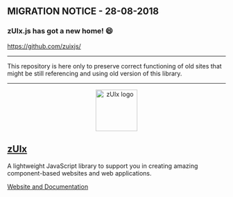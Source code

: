 ## MIGRATION NOTICE - 28-08-2018

### **zUIx.js** has got a new home! :smile:

https://github.com/zuixjs/

---
This repository is here only to preserve correct functioning of old sites that might be still referencing and using old version of this library.

---

<p align="center">
    <a href="https://zuixjs.github.io/zuix" target="_blank" rel="noopener noreferrer">
        <img width="96" src="https://zuixjs.github.io/zuix/images/zuix-logo.svg" alt="zUIx logo">
    </a>
</p>

## [zUIx](https://zuixjs.github.io/zuix)

A lightweight JavaScript library to support you in creating amazing component-based websites and web applications.

[Website and Documentation](https://zuixjs.github.io/zuix)
